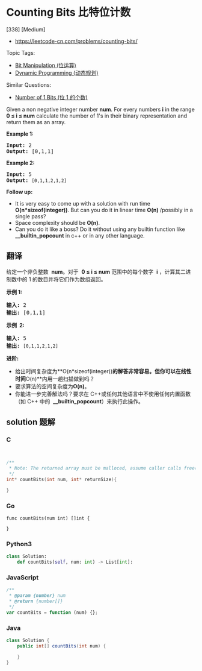 # Counting Bits 比特位计数

[338] [Medium]

- https://leetcode-cn.com/problems/counting-bits/

Topic Tags:

- [Bit Manipulation (位运算)](https://leetcode-cn.com/tag/bit-manipulation/)
- [Dynamic Programming (动态规划)](https://leetcode-cn.com/tag/dynamic-programming/)

Similar Questions:

- [Number of 1 Bits (位 1 的个数)](https://leetcode-cn.com/problems/number-of-1-bits/)

Given a non negative integer number **num**. For every numbers **i** in the range **0 ≤ i ≤ num** calculate the number of 1's in their binary representation and return them as an array.

**Example 1:**

<pre><strong>Input: </strong><span id="example-input-1-1">2</span>
<strong>Output: </strong><span id="example-output-1">[0,1,1]</span></pre>

**Example 2:**

<pre><strong>Input: </strong><span id="example-input-1-1">5</span>
<strong>Output: </strong><code>[0,1,1,2,1,2]</code>
</pre>

**Follow up:**

- It is very easy to come up with a solution with run time **O(n\*sizeof(integer))**. But can you do it in linear time **O(n)** /possibly in a single pass?
- Space complexity should be **O(n)**.
- Can you do it like a boss? Do it without using any builtin function like **\_\_builtin_popcount** in c++ or in any other language.

## 翻译

给定一个非负整数  **num**。对于  **0 ≤ i ≤ num** 范围中的每个数字  **i** ，计算其二进制数中的 1 的数目并将它们作为数组返回。

**示例 1:**

<pre><strong>输入: </strong>2
<strong>输出: </strong>[0,1,1]</pre>

**示例  2:**

<pre><strong>输入: </strong>5
<strong>输出: </strong><code>[0,1,1,2,1,2]</code></pre>

**进阶:**

- 给出时间复杂度为**O(n\*sizeof(integer))**的解答非常容易。但你可以在线性时间**O(n)**内用一趟扫描做到吗？
- 要求算法的空间复杂度为**O(n)**。
- 你能进一步完善解法吗？要求在 C++或任何其他语言中不使用任何内置函数（如 C++ 中的  **\_\_builtin_popcount**）来执行此操作。

## solution 题解

### C

```c


/**
 * Note: The returned array must be malloced, assume caller calls free().
 */
int* countBits(int num, int* returnSize){

}


```

### Go

```golang
func countBits(num int) []int {

}
```

### Python3

```python
class Solution:
    def countBits(self, num: int) -> List[int]:

```

### JavaScript

```javascript
/**
 * @param {number} num
 * @return {number[]}
 */
var countBits = function (num) {};
```

### Java

```java
class Solution {
    public int[] countBits(int num) {

    }
}
```
